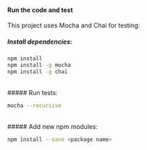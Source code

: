 #### Run the code and test
This project uses Mocha and Chai for testing:
<br>
##### Install dependencies:

```bash
npm install
npm install -g mocha
npm install -g chai

```
<br>
##### Run tests:

```bash
mocha --recursive
```
<br>
##### Add new npm modules:

```bash
npm install --save <package name>
```
